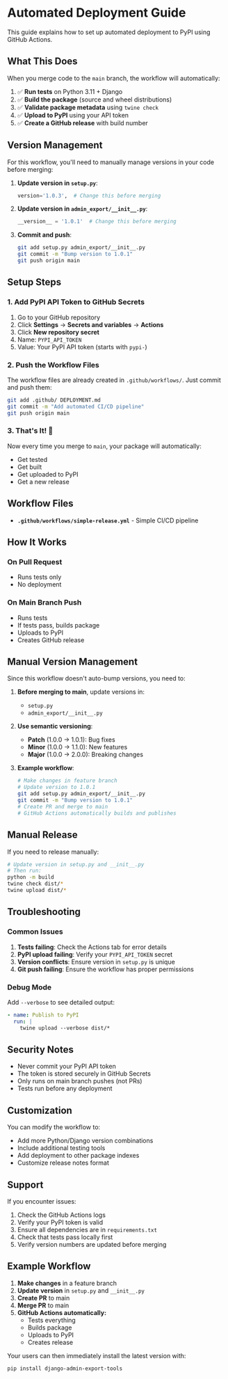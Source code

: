 # Automated Deployment Guide

This guide explains how to set up automated deployment to PyPI using GitHub Actions.

## What This Does

When you merge code to the `main` branch, the workflow will automatically:

1. ✅ **Run tests** on Python 3.11 + Django
2. ✅ **Build the package** (source and wheel distributions)
3. ✅ **Validate package metadata** using `twine check`
4. ✅ **Upload to PyPI** using your API token
5. ✅ **Create a GitHub release** with build number

## Version Management

For this workflow, you'll need to manually manage versions in your code before merging:

1. **Update version in `setup.py`**:
   ```python
   version='1.0.3',  # Change this before merging
   ```

2. **Update version in `admin_export/__init__.py`**:
   ```python
   __version__ = '1.0.1'  # Change this before merging
   ```

3. **Commit and push**:
   ```bash
   git add setup.py admin_export/__init__.py
   git commit -m "Bump version to 1.0.1"
   git push origin main
   ```

## Setup Steps

### 1. Add PyPI API Token to GitHub Secrets

1. Go to your GitHub repository
2. Click **Settings** → **Secrets and variables** → **Actions**
3. Click **New repository secret**
4. Name: `PYPI_API_TOKEN`
5. Value: Your PyPI API token (starts with `pypi-`)

### 2. Push the Workflow Files

The workflow files are already created in `.github/workflows/`. Just commit and push them:

```bash
git add .github/ DEPLOYMENT.md
git commit -m "Add automated CI/CD pipeline"
git push origin main
```

### 3. That's It! 🎉

Now every time you merge to `main`, your package will automatically:
- Get tested
- Get built  
- Get uploaded to PyPI
- Get a new release

## Workflow Files

- **`.github/workflows/simple-release.yml`** - Simple CI/CD pipeline

## How It Works

### On Pull Request
- Runs tests only
- No deployment

### On Main Branch Push
- Runs tests
- If tests pass, builds package
- Uploads to PyPI
- Creates GitHub release

## Manual Version Management

Since this workflow doesn't auto-bump versions, you need to:

1. **Before merging to main**, update versions in:
   - `setup.py`
   - `admin_export/__init__.py`

2. **Use semantic versioning**:
   - **Patch** (1.0.0 → 1.0.1): Bug fixes
   - **Minor** (1.0.0 → 1.1.0): New features
   - **Major** (1.0.0 → 2.0.0): Breaking changes

3. **Example workflow**:
   ```bash
   # Make changes in feature branch
   # Update version to 1.0.1
   git add setup.py admin_export/__init__.py
   git commit -m "Bump version to 1.0.1"
   # Create PR and merge to main
   # GitHub Actions automatically builds and publishes
   ```

## Manual Release

If you need to release manually:

```bash
# Update version in setup.py and __init__.py
# Then run:
python -m build
twine check dist/*
twine upload dist/*
```

## Troubleshooting

### Common Issues

1. **Tests failing**: Check the Actions tab for error details
2. **PyPI upload failing**: Verify your `PYPI_API_TOKEN` secret
3. **Version conflicts**: Ensure version in `setup.py` is unique
4. **Git push failing**: Ensure the workflow has proper permissions

### Debug Mode

Add `--verbose` to see detailed output:

```yaml
- name: Publish to PyPI
  run: |
    twine upload --verbose dist/*
```

## Security Notes

- Never commit your PyPI API token
- The token is stored securely in GitHub Secrets
- Only runs on main branch pushes (not PRs)
- Tests run before any deployment

## Customization

You can modify the workflow to:

- Add more Python/Django version combinations
- Include additional testing tools
- Add deployment to other package indexes
- Customize release notes format

## Support

If you encounter issues:

1. Check the GitHub Actions logs
2. Verify your PyPI token is valid
3. Ensure all dependencies are in `requirements.txt`
4. Check that tests pass locally first
5. Verify version numbers are updated before merging

## Example Workflow

1. **Make changes** in a feature branch
2. **Update version** in `setup.py` and `__init__.py`
3. **Create PR** to main
4. **Merge PR** to main
5. **GitHub Actions automatically:**
   - Tests everything
   - Builds package
   - Uploads to PyPI
   - Creates release

Your users can then immediately install the latest version with:
```bash
pip install django-admin-export-tools
``` 